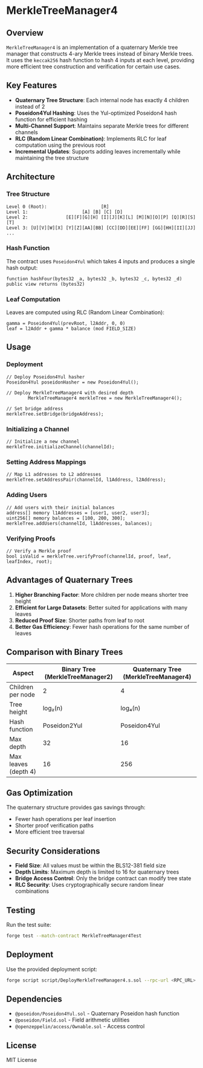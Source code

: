 # MerkleTreeManager4

## Overview

`MerkleTreeManager4` is an implementation of a quaternary Merkle tree manager that constructs 4-ary Merkle trees instead of binary Merkle trees. It uses the `keccak256` hash function to hash 4 inputs at each level, providing more efficient tree construction and verification for certain use cases.

## Key Features

- **Quaternary Tree Structure**: Each internal node has exactly 4 children instead of 2
- **Poseidon4Yul Hashing**: Uses the Yul-optimized Poseidon4 hash function for efficient hashing
- **Multi-Channel Support**: Maintains separate Merkle trees for different channels
- **RLC (Random Linear Combination)**: Implements RLC for leaf computation using the previous root
- **Incremental Updates**: Supports adding leaves incrementally while maintaining the tree structure

## Architecture

### Tree Structure

```
Level 0 (Root):                    [R]
Level 1:                    [A] [B] [C] [D]
Level 2:              [E][F][G][H] [I][J][K][L] [M][N][O][P] [Q][R][S][T]
Level 3: [U][V][W][X] [Y][Z][AA][BB] [CC][DD][EE][FF] [GG][HH][II][JJ] ...
```

### Hash Function

The contract uses `Poseidon4Yul` which takes 4 inputs and produces a single hash output:

```solidity
function hashFour(bytes32 _a, bytes32 _b, bytes32 _c, bytes32 _d) public view returns (bytes32)
```

### Leaf Computation

Leaves are computed using RLC (Random Linear Combination):

```
gamma = Poseidon4Yul(prevRoot, l2Addr, 0, 0)
leaf = l2Addr + gamma * balance (mod FIELD_SIZE)
```

## Usage

### Deployment

```solidity
// Deploy Poseidon4Yul hasher
Poseidon4Yul poseidonHasher = new Poseidon4Yul();

// Deploy MerkleTreeManager4 with desired depth
        MerkleTreeManager4 merkleTree = new MerkleTreeManager4();

// Set bridge address
merkleTree.setBridge(bridgeAddress);
```

### Initializing a Channel

```solidity
// Initialize a new channel
merkleTree.initializeChannel(channelId);
```

### Setting Address Mappings

```solidity
// Map L1 addresses to L2 addresses
merkleTree.setAddressPair(channelId, l1Address, l2Address);
```

### Adding Users

```solidity
// Add users with their initial balances
address[] memory l1Addresses = [user1, user2, user3];
uint256[] memory balances = [100, 200, 300];
merkleTree.addUsers(channelId, l1Addresses, balances);
```

### Verifying Proofs

```solidity
// Verify a Merkle proof
bool isValid = merkleTree.verifyProof(channelId, proof, leaf, leafIndex, root);
```

## Advantages of Quaternary Trees

1. **Higher Branching Factor**: More children per node means shorter tree height
2. **Efficient for Large Datasets**: Better suited for applications with many leaves
3. **Reduced Proof Size**: Shorter paths from leaf to root
4. **Better Gas Efficiency**: Fewer hash operations for the same number of leaves

## Comparison with Binary Trees

| Aspect | Binary Tree (MerkleTreeManager2) | Quaternary Tree (MerkleTreeManager4) |
|--------|-----------------------------------|--------------------------------------|
| Children per node | 2 | 4 |
| Tree height | log₂(n) | log₄(n) |
| Hash function | Poseidon2Yul | Poseidon4Yul |
| Max depth | 32 | 16 |
| Max leaves (depth 4) | 16 | 256 |

## Gas Optimization

The quaternary structure provides gas savings through:
- Fewer hash operations per leaf insertion
- Shorter proof verification paths
- More efficient tree traversal

## Security Considerations

- **Field Size**: All values must be within the BLS12-381 field size
- **Depth Limits**: Maximum depth is limited to 16 for quaternary trees
- **Bridge Access Control**: Only the bridge contract can modify tree state
- **RLC Security**: Uses cryptographically secure random linear combinations

## Testing

Run the test suite:

```bash
forge test --match-contract MerkleTreeManager4Test
```

## Deployment

Use the provided deployment script:

```bash
forge script script/DeployMerkleTreeManager4.s.sol --rpc-url <RPC_URL> --broadcast
```

## Dependencies

- `@poseidon/Poseidon4Yul.sol` - Quaternary Poseidon hash function
- `@poseidon/Field.sol` - Field arithmetic utilities
- `@openzeppelin/access/Ownable.sol` - Access control

## License

MIT License
